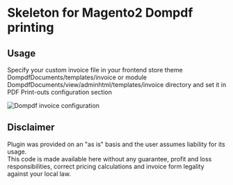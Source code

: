 # Skeleton for Magento2 Dompdf printing

## Usage

Specify your custom invoice file in your frontend store theme DompdfDocuments/templates/invoice or module DompdfDocuments/view/adminhtml/templates/invoice directory 
and set it in PDF Print-outs configuration section

![Dompdf invoice configuration](media/configuration.png?raw=true)  

## Disclaimer

Plugin was provided on an "as is" basis and the user assumes liability for its usage.  
This code is made available here without any guarantee, profit and loss responsibilities, 
correct pricing calculations and invoice form legality against your local law.
